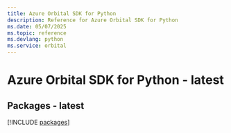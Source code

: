 ```yaml
---
title: Azure Orbital SDK for Python
description: Reference for Azure Orbital SDK for Python
ms.date: 05/07/2025
ms.topic: reference
ms.devlang: python
ms.service: orbital
---
```

# Azure Orbital SDK for Python - latest
## Packages - latest
[!INCLUDE [packages](orbital-index.md)]
